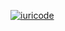 [![iuricode](https://github-readme-stats.vercel.app/api/top-langs/?username=pablCtrl&hide=html&layout=compact&theme=default)](https://github.com/anuraghazra/github-readme-stats)
